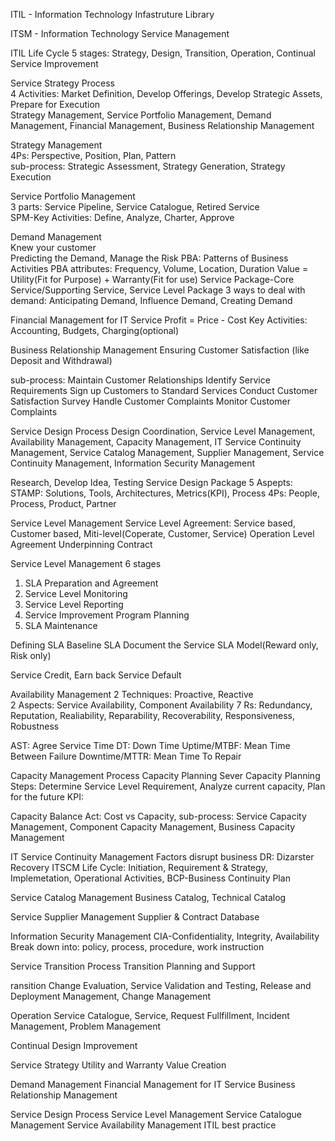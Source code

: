 ITIL - Information Technology Infastruture Library

ITSM - Information Technology Service Management

ITIL Life Cycle
5 stages: Strategy, Design, Transition, Operation, Continual Service Improvement

Service Strategy Process   
4 Activities: Market Definition, Develop Offerings, Develop Strategic Assets, Prepare for Execution   
Strategy Management, Service Portfolio Management, Demand Management, Financial Management, Business Relationship Management   

Strategy Management   
4Ps: Perspective, Position, Plan, Pattern   
sub-process: Strategic Assessment, Strategy Generation, Strategy Execution   

Service Portfolio Management   
3 parts: Service Pipeline, Service Catalogue, Retired Service   
SPM-Key Activities: Define, Analyze, Charter, Approve   

Demand Management   
Knew your customer   
Predicting the Demand, Manage the Risk
PBA: Patterns of Business Activities
PBA attributes: Frequency, Volume, Location, Duration
Value = Utility(Fit for Purpose) + Warranty(Fit for use)
Service Package-Core Service/Supporting Service, Service Level Package
3 ways to deal with demand: Anticipating Demand, Influence Demand, Creating Demand

Financial Management for IT Service
Profit = Price - Cost
Key Activities: Accounting, Budgets, Charging(optional)

Business Relationship Management
Ensuring Customer Satisfaction 
(like Deposit and Withdrawal)

sub-process: 
Maintain Customer Relationships
Identify Service Requirements
Sign up Customers to Standard Services
Conduct Customer Satisfaction Survey
Handle Customer Complaints
Monitor Customer Complaints

Service Design Process
Design Coordination, Service Level Management, Availability Management, Capacity Management, IT Service Continuity Management, Service Catalog Management, Supplier Management, Service Continuity Management, Information Security Management

Research, Develop Idea, Testing
Service Design Package
5 Aspepts: STAMP: Solutions, Tools, Architectures, Metrics(KPI), Process
4Ps: People, Process, Product, Partner

Service Level Management
Service Level Agreement: Service based, Customer based, Miti-level(Coperate, Customer, Service)
Operation Level Agreement
Underpinning Contract


Service Level Management
6 stages
1. SLA Preparation and Agreement
2. Service Level Monitoring
3. Service Level Reporting
4. Service Improvement Program Planning
6. SLA Maintenance

Defining SLA
Baseline SLA
Document the Service
SLA Model(Reward only, Risk only)

Service Credit, Earn back
Service Default

Availability Management
2 Techniques: Proactive, Reactive\
2 Aspects: Service Availability, Component Availability
7 Rs: Redundancy, Reputation, Realiability, Reparability, Recoverability, Responsiveness, Robustness 

AST: Agree Service Time
DT: Down Time
Uptime/MTBF: Mean Time Between Failure
Downtime/MTTR: Mean Time To Repair

Capacity Management Process
Capacity Planning
Sever Capacity Planning
Steps: Determine Service Level Requirement, Analyze current capacity, Plan for the future
KPI:

Capacity Balance Act: Cost vs Capacity, 
sub-process: Service Capacity Management, Component Capacity Management, Business Capacity Management

IT Service Continuity Management
Factors disrupt business
DR: Dizarster Recovery
ITSCM Life Cycle: Initiation, Requirement & Strategy, Implemetation, Operational Activities, 
BCP-Business Continuity Plan

Service Catalog Management
Business Catalog, Technical Catalog

Service Supplier Management
Supplier & Contract Database


Information Security Management
CIA-Confidentiality, Integrity, Availability
Break down into: policy, process, procedure, work instruction

Service Transition Process
Transition Planning and Support




ransition
Change Evaluation, Service Validation and Testing, Release and Deployment Management, Change Management

Operation
Service Catalogue, Service, Request Fullfillment, Incident Management, Problem Management

Continual Design Improvement

Service Strategy
Utility and Warranty
Value Creation

Demand Management
Financial Management for IT Service
Business Relationship Management


Service Design Process
Service Level Management
Service Catalogue Management
Service Availability Management
ITIL
best practice
